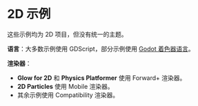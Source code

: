 # 2D 示例

这些示例均为 2D 项目，但没有统一的主题。

**语言**：大多数示例使用 GDScript，部分示例使用 [Godot 着色器语言](https://docs.godotengine.org/en/latest/tutorials/shaders/shader_reference/shading_language.html)。

**渲染器**：  
- **Glow for 2D** 和 **Physics Platformer** 使用 Forward+ 渲染器。  
- **2D Particles** 使用 Mobile 渲染器。  
- 其余示例使用 Compatibility 渲染器。